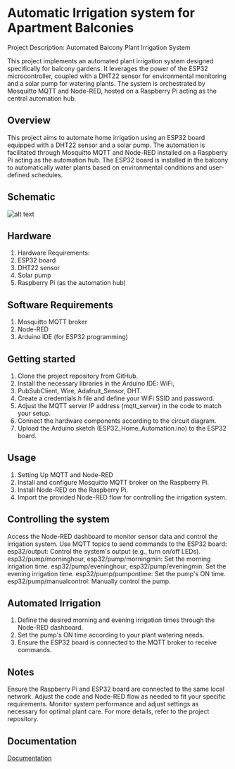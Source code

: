 
# Automatic Irrigation system for Apartment Balconies

Project Description: Automated Balcony Plant Irrigation System

This project implements an automated plant irrigation system designed specifically for balcony gardens. It leverages the power of the ESP32 microcontroller, coupled with a DHT22 sensor for environmental monitoring and a solar pump for watering plants. The system is orchestrated by Mosquitto MQTT and Node-RED, hosted on a Raspberry Pi acting as the central automation hub.



## Overview
This project aims to automate home irrigation using an ESP32 board equipped with a DHT22 sensor and a solar pump. The automation is facilitated through Mosquitto MQTT and Node-RED installed on a Raspberry Pi acting as the automation hub. The ESP32 board is installed in the balcony to automatically water plants based on environmental conditions and user-defined schedules.
## Schematic
![alt text]()

## Hardware
1. Hardware Requirements:
2. ESP32 board
3. DHT22 sensor
4. Solar pump
5. Raspberry Pi (as the automation hub)
## Software Requirements
1. Mosquitto MQTT broker
2. Node-RED
3. Arduino IDE (for ESP32 programming)
## Getting started
1. Clone the project repository from GitHub.
2. Install the necessary libraries in the Arduino IDE: WiFi,
3. PubSubClient, Wire, Adafruit_Sensor, DHT.
4. Create a credentials.h file and define your WiFi SSID and password.
5. Adjust the MQTT server IP address (mqtt_server) in the code to match your setup.
6. Connect the hardware components according to the circuit diagram.
7. Upload the Arduino sketch (ESP32_Home_Automation.ino) to the ESP32 board.
## Usage
1. Setting Up MQTT and Node-RED
2. Install and configure Mosquitto MQTT broker on the Raspberry Pi.
3. Install Node-RED on the Raspberry Pi.
4. Import the provided Node-RED flow for controlling the irrigation system.
## Controlling the system
Access the Node-RED dashboard to monitor sensor data and control the irrigation system.
Use MQTT topics to send commands to the ESP32 board:
esp32/output: Control the system's output (e.g., turn on/off LEDs).
esp32/pump/morninghour, esp32/pump/morningmin: Set the morning irrigation time.
esp32/pump/eveninghour, esp32/pump/eveningmin: Set the evening irrigation time.
esp32/pump/pumpontime: Set the pump's ON time.
esp32/pump/manualcontrol: Manually control the pump.
## Automated Irrigation
1. Define the desired morning and evening irrigation times through the Node-RED dashboard.
2. Set the pump's ON time according to your plant watering needs.
3. Ensure the ESP32 board is connected to the MQTT broker to receive commands.
## Notes

Ensure the Raspberry Pi and ESP32 board are connected to the same local network.
Adjust the code and Node-RED flow as needed to fit your specific requirements.
Monitor system performance and adjust settings as necessary for optimal plant care.
For more details, refer to the project repository.
## Documentation

[Documentation](https://github.com/victorbernard48/Automatic-Irrigation-System/edit/main/README.md)


